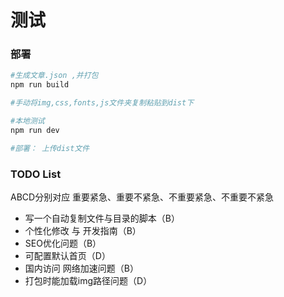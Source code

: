 # 测试

### 部署
```bash
#生成文章.json ,并打包
npm run build

#手动将img,css,fonts,js文件夹复制粘贴到dist下

#本地测试
npm run dev 

#部署： 上传dist文件
```


### TODO List
ABCD分别对应 重要紧急、重要不紧急、不重要紧急、不重要不紧急
- 写一个自动复制文件与目录的脚本（B）
- 个性化修改 与 开发指南（B）
- SEO优化问题（B）
- 可配置默认首页（D）
- 国内访问 网络加速问题（B）
- 打包时能加载img路径问题（D）